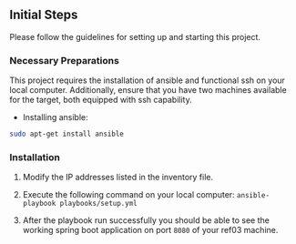 ## Initial Steps

Please follow the guidelines for setting up and starting this project.

### Necessary Preparations

This project requires the installation of ansible and functional ssh on your local computer. Additionally, ensure that you have two machines available for the target, both equipped with ssh capability.

* Installing ansible:

```sh
sudo apt-get install ansible
```

### Installation
1. Modify the IP addresses listed in the inventory file.

2. Execute the following command on your local computer: ```ansible-playbook playbooks/setup.yml```

3. After the playbook run successfully you should be able to see the working spring boot application on port ```8080``` of your ref03 machine.